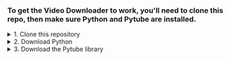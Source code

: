 ### **To get the Video Downloader to work, you'll need to clone this repo, then make sure Python and Pytube are installed.**

<details>
<summary>1. Clone this repository</summary>

Mac Terminal or Windows Command Prompt:

```
git clone git@github.com:mohobson/VideoDownloader.git
```

or

From Github:
Click "fork" at the top right
</details>

<details>
<summary>2. Download Python</summary>

https://www.python.org/downloads/
</details>

<details>
<summary>3. Download the Pytube library</summary>

Mac Terminal:
```
python get-pip.py
pip install Pytube
```

or

Windows Command Prompt:
```
py get-pip.py
py -m pip install Pytube
```

or

From web:
https://pypi.org/project/pytube/
</details>